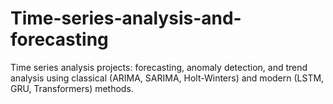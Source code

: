 # Time-series-analysis-and-forecasting
Time series analysis projects: forecasting, anomaly detection, and trend analysis using classical (ARIMA, SARIMA, Holt-Winters) and modern (LSTM, GRU, Transformers) methods.
